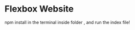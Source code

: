 <h1> Flexbox Website </h1>

<p> npm install in the terminal inside folder , and run the index file!
